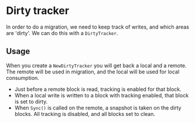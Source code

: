 # Dirty tracker

In order to do a migration, we need to keep track of writes, and which areas are 'dirty'. We can do this with a `DirtyTracker`.

## Usage

When you create a `NewDirtyTracker` you will get back a local and a remote.
The remote will be used in migration, and the local will be used for local consumption.

* Just before a remote block is read, tracking is enabled for that block.
* When a local write is written to a block with tracking enabled, that block is set to dirty.
* When `Sync()` is called on the remote, a snapshot is taken on the dirty blocks. All tracking is disabled, and all blocks set to clean.
